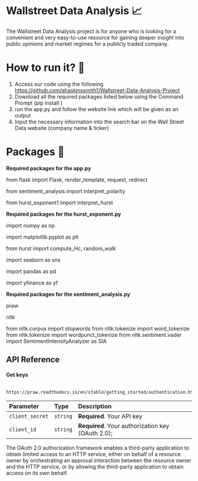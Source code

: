 
# Wallstreet Data Analysis :chart_with_upwards_trend:


The Wallstreet Data Analysis project is for anyone who is looking for a convenient and very easy-to-use resource for gaining deeper insight into public opinions and market regimes for a publicly traded company. 


# How to run it? :running:

1. Access our code using the following https://github.com/ahaskinssmith1/Wallstreet-Data-Analysis-Project
2. Download all the required packages listed below using the Command Prompt (pip install <package name>)
3. run the app.py and follow the website link which will be given as an output
4. Input the necessary information into the search bar on the Wall Street Data website (company name & ticker)

# Packages :file_folder:

**Required packages for the app.py**

from flask import Flask, render_template, request, redirect 

from sentiment_analysis import interpret_polarity

from hurst_exponent1 import interpret_hurst

**Required packages for the hurst_exponent.py**

import numpy as np

import matplotlib.pyplot as plt

from hurst import compute_Hc, random_walk

import seaborn as sns

import pandas as pd

import yfinance as yf

**Required packages for the sentiment_analysis.py** 

praw

nltk

from nltk.corpus import stopwords
from nltk.tokenize import word_tokenize
from nltk.tokenize import wordpunct_tokenize
from nltk.sentiment.vader import SentimentIntensityAnalyzer as SIA
## API Reference

#### Get keys

```http
  https://praw.readthedocs.io/en/stable/getting_started/authentication.html
```

| Parameter | Type     | Description                |
| :-------- | :------- | :------------------------- |
| `client_secret` | `string` | **Required**. Your API key |
| `client_id` | `string` | **Required**. Your authorization key (OAuth 2.0); |

The OAuth 2.0 authorization framework enables a third-party
   application to obtain limited access to an HTTP service, either on
   behalf of a resource owner by orchestrating an approval interaction
   between the resource owner and the HTTP service, or by allowing the
   third-party application to obtain access on its own behalf.





